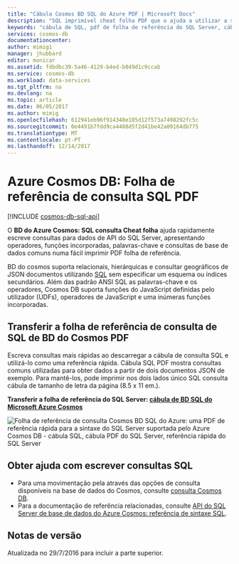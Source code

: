 ```yaml
---
title: "Cábula Cosmos BD SQL do Azure PDF | Microsoft Docs"
description: "SQL imprimível cheat folha PDF que o ajuda a utilizar a sintaxe do SQL Server da BD do Azure Cosmos para consultar documentos JSON na base de dados - referência rápida do SQL Server"
keywords: "cábula de SQL, pdf de folha de referência do SQL Server, cábula de consulta de sql"
services: cosmos-db
documentationcenter: 
author: mimig1
manager: jhubbard
editor: monicar
ms.assetid: fdbdbc39-5a46-4129-b4ed-b049d1c9ccab
ms.service: cosmos-db
ms.workload: data-services
ms.tgt_pltfrm: na
ms.devlang: na
ms.topic: article
ms.date: 06/05/2017
ms.author: mimig
ms.openlocfilehash: 612941eb96f914348e185d12f573a7498292fc5c
ms.sourcegitcommit: 0e4491b7fdd9ca4408d5f2d41be42a09164db775
ms.translationtype: MT
ms.contentlocale: pt-PT
ms.lasthandoff: 12/14/2017
---
```

# <a name="azure-cosmos-db-sql-query-cheat-sheet-pdf"></a>Azure Cosmos DB: Folha de referência de consulta SQL PDF

[!INCLUDE [cosmos-db-sql-api](../../includes/cosmos-db-sql-api.md)]

O **BD do Azure Cosmos: SQL consulta Cheat folha** ajuda rapidamente escreve consultas para dados de API do SQL Server, apresentando operadores, funções incorporadas, palavras-chave e consultas de base de dados comuns numa fácil imprimir PDF folha de referência. 

BD do cosmos suporta relacionais, hierárquicas e consultar geográficos de JSON documentos utilizando [SQL](sql-api-sql-query.md) sem especificar um esquema ou índices secundários. Além das padrão ANSI SQL as palavras-chave e os operadores, Cosmos DB suporta funções do JavaScript definidas pelo utilizador (UDFs), operadores de JavaScript e uma inúmeras funções incorporadas.

## <a name="download-the-cosmos-db-sql-query-cheat-sheet-pdf"></a>Transferir a folha de referência de consulta de SQL de BD do Cosmos PDF
Escreva consultas mais rápidas ao descarregar a cábula de consulta SQL e utilizá-lo como uma referência rápida. Cábula SQL PDF mostra consultas comuns utilizadas para obter dados a partir de dois documentos JSON de exemplo. Para mantê-los, pode imprimir nos dois lados único SQL consulta cábula de tamanho de letra da página (8.5 x 11 em.).

**Transferir a folha de referência do SQL Server: [cábula de BD SQL do Microsoft Azure Cosmos](http://go.microsoft.com/fwlink/?LinkId=623215)**

![Folha de referência de consulta Cosmos BD SQL do Azure: uma PDF de referência rápida para a sintaxe do SQL Server suportada pelo Azure Cosmos DB - cábula SQL, cábula PDF do SQL Server, referência rápida do SQL Server][cheat-sheet]

[cheat-sheet]: ./media/sql-api-sql-query-cheat-sheet/microsoft-sql-api-sql-query-cheat-sheet-v4.png


## <a name="more-help-with-writing-sql-queries"></a>Obter ajuda com escrever consultas SQL
* Para uma movimentação pela através das opções de consulta disponíveis na base de dados do Cosmos, consulte [consulta Cosmos DB](sql-api-sql-query.md).
* Para a documentação de referência relacionadas, consulte [API do SQL Server de base de dados do Azure Cosmos: referência de sintaxe SQL](https://msdn.microsoft.com/library/azure/dn782250.aspx).

## <a name="release-notes"></a>Notas de versão
Atualizada no 29/7/2016 para incluir a parte superior.

